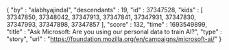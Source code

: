 {
  "by" : "alabhyajindal",
  "descendants" : 19,
  "id" : 37347528,
  "kids" : [ 37347850, 37348042, 37347913, 37347841, 37347931, 37347830, 37347993, 37347898, 37347857 ],
  "score" : 132,
  "time" : 1693549899,
  "title" : "Ask Microsoft: Are you using our personal data to train AI?",
  "type" : "story",
  "url" : "https://foundation.mozilla.org/en/campaigns/microsoft-ai/"
}

